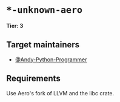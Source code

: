 # `*-unknown-aero`

**Tier: 3**

[Aero]: https://github.com/Andy-Python-Programmer/aero

## Target maintainers

- [@Andy-Python-Programmer](https://github.com/Andy-Python-Programmer)

## Requirements
Use Aero's fork of LLVM and the libc crate. 
